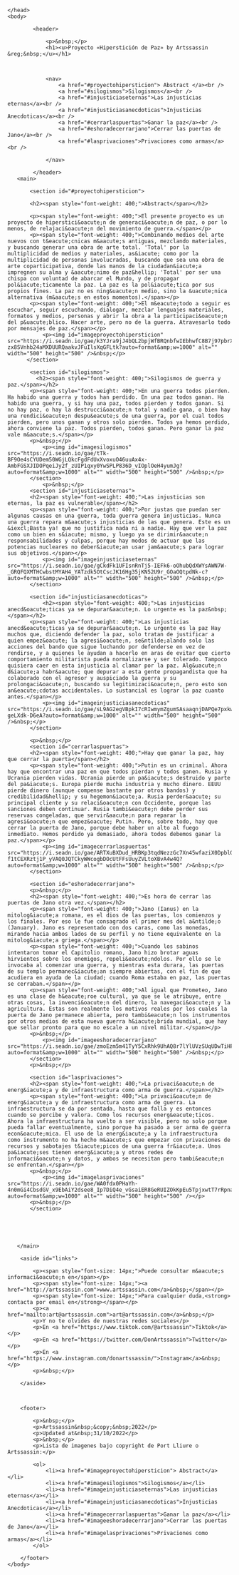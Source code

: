 <!DOCTYPE html>
<html>
    <head>
        <title>Web simplificada del poyecto «Hipersticion de paz» </title>
        
        
    </head>
    <body>
        
            <header>
                
                <p>&nbsp;</p>
                <h1><u>Proyecto «Hiperstición de Paz» by Artssassin &reg;&nbsp;</u></h1>
                
              
                
                <nav>
                    <a href="#proyectohipersticion"> Abstract </a><br />
                    <a href="#silogismos">Silogismos</a><br />
                    <a href="#injusticiaseternas">Las injusticias eternas</a><br />
                    <a href="#injusticiasanecdoticas">Injusticias Anecdoticas</a><br />
                    <a href="#cerrarlaspuertas">Ganar la paz</a><br />
                    <a href="#eshoradecerrarjano">Cerrar las puertas de Jano</a><br />
                    <a href="#lasprivaciones">Privaciones como armas</a><br />
                    
                </nav>
                
            </header>
       <main>  
                
           <section id="#proyectohipersticion">
           
           <h2><span style="font-weight: 400;">Abstract</span></h2>
           
           <p><span style="font-weight: 400;">El presente proyecto es un proyecto de hiperstici&oacute;n de generaci&oacute;n de paz, o por lo menos, de relajaci&oacute;n del movimiento de guerra.</span></p>
           <p><span style="font-weight: 400;">Combinando medios del arte nuevos con t&eacute;cnicas m&aacute;s antiguas, mezclando materiales, y buscando generar una obra de arte total. 'Total' por la multiplicidad de medios y materiales, as&iacute; como por la multiplicidad de personas involucradas, buscando que sea una obra de arte coparticipativa, donde las manos de la ciudadan&iacute;a impregnen su alma y &aacute;nimo de paz&hellip; 'Total' por ser una chispa con voluntad de abarcar el Mundo, y de propagar pol&iacute;ticamente la paz. La paz es la pol&iacute;tica por sus propios fines. La paz no es ning&uacute;n medio, sino la &uacute;nica alternativa (m&aacute;s en estos momentos).</span></p>
           <p><span style="font-weight: 400;">El m&eacute;todo a seguir es escuchar, seguir escuchando, dialogar, mezclar lenguajes materiales, formatos y medios, personas y abrir la obra a la participaci&oacute;n del p&uacute;blico. Hacer arte, pero no de la guerra. Atravesarlo todo por mensajes de paz.</span></p>
               <p><img id="imageproyectohipersticion" src="https://i.seadn.io/gae/k3YJra9jJ4bQL2bpjWfBRQnbfwIEbhwfC8B7j97pbrXGmSrSa5innybBqnRTnyLOJwz-zx8SVnhb24aMXDUURQaakvJFuIlsXqGFLtk?auto=format&amp;w=1000" alt="" width="500" height="500" />&nbsp;</p>
          </section>
           
           <section id="silogismos"> 
             <h2><span style="font-weight: 400;">Silogismos de guerra y paz.</span></h2>
           <p><span style="font-weight: 400;">En una guerra todos pierden. Ha habido una guerra y todos han perdido. En una paz todos ganan. Ha habido una guerra, y si hay una paz, todos pierden y todos ganan. Si no hay paz, o hay la destrucci&oacute;n total y nadie gana, o bien hay una rendici&oacute;n despu&eacute;s de una guerra, por el cual todos pierden, pero unos ganan y otros solo pierden. Todos ya hemos perdido, ahora conviene la paz. Todos pierden, todos ganan. Pero ganar la paz vale m&aacute;s.</span></p>
           <p>&nbsp;</p>
               <p><img id="imagesilogismos" src="https://i.seadn.io/gae/tTk-BF9Oe4sCYUDem50WGjLQkcFgdFdUxXvoxuO46uuAx4x-AmbFGSXJIDOPqeiJy2f_zUIP1qxy0YwSPLP836D_vIOplOeH4yumJg?auto=format&amp;w=1000" alt="" width="500" height="500" />&nbsp;</p>
           </section>
               <p>&nbsp;</p>
           <section id="injusticiaseternas">
           <h2><span style="font-weight: 400;">Las injusticias son eternas, la paz es vulnerable</span></h2>
           <p><span style="font-weight: 400;">Por justas que puedan ser algunas causas en una guerra, toda guerra genera injusticias. Nunca una guerra repara m&aacute;s injusticias de las que genera. Este es un &iexcl;Basta ya! que no justifica nada ni a nadie. Hay que ver la paz como un bien en s&iacute; mismo, y luego ya se dirimir&aacute;n responsabilidades y culpas, porque hay modos de actuar que las potencias nucleares no deber&iacute;an usar jam&aacute;s para lograr sus objetivos.</span></p>
               <p><img id="imageinjusticiaseternas" src="https://i.seadn.io/gae/gCkdFk1UFIsnRnTj5-IEFk6-oOhubQdXWYsAWN7W-_GRQFQXMTHCwbstMYAH4_YATzdk5OtCscJK16Hg35jKN52U9r_GOaOQtpdNk-c?auto=format&amp;w=1000" alt="" width="500" height="500" />&nbsp;</p>
           </section>
            
           <section id="injusticiasanecdoticas">
               <h2><span style="font-weight: 400;">Las injusticias anecd&oacute;ticas ya se depurar&aacute;n. Lo urgente es la paz&nbsp;</span></h2>
           <p><span style="font-weight: 400;">Las injusticias anecd&oacute;ticas ya se depurar&aacute;n. Lo urgente es la paz Hay muchos que, diciendo defender la paz, solo tratan de justificar a quien empez&oacute; la agresi&oacute;n, se&ntilde;alando solo las acciones del bando que sigue luchando por defenderse en vez de rendirse, y a quienes le ayudan a hacerlo en aras de evitar que cierto comportamiento militarista pueda normalizarse y ser tolerado. Tampoco quisiera caer en esta injusticia al clamar por la paz. Alg&uacute;n d&iacute;a habr&aacute; que depurar a esta gente propagandista que ha colaborado con el agresor y auspiciado la guerra y su prolongaci&oacute;n, buscando su legitimizaci&oacute;n, pero esto son an&eacute;cdotas accidentales. Lo sustancial es lograr la paz cuanto antes.</span></p>
               <p><img id="imageinjusticiasanecdoticas" src="https://i.seadn.io/gae/sL9AG2egVBpkI7cRIwmymZgumSAsaaqnjDAPQe7pxkwjbdjrEZaFzQoQVdfVaY9qLzCbD4vgLFJ6Wzv9IsYo8AzC9r-geLXdk-D6eA?auto=format&amp;w=1000" alt="" width="500" height="500" />&nbsp;</p>
           </section>
           
           <p>&nbsp;</p>
           <section id="cerrarlaspuertas">
           <h2><span style="font-weight: 400;">Hay que ganar la paz, hay que cerrar la puerta</span></h2>
           <p><span style="font-weight: 400;">Putin es un criminal. Ahora hay que encontrar una paz en que todos pierdan y todos ganen. Rusia y Ucrania pierden vidas. Ucrania pierde un pa&iacute;s destruido y parte del pa&iacute;s. Europa pierde mucha industria y mucho dinero. EEUU pierde dinero (aunque compense bastante por otros bandos) y credibilidad&hellip; y su hegemon&iacute;a. Rusia perder&aacute; su principal cliente y su relaci&oacute;n con Occidente, porque las sanciones deben continuar. Rusia tambi&eacute;n debe perder sus reservas congeladas, que servir&aacute;n para reparar la agresi&oacute;n que empez&oacute; Putin. Pero, sobre todo, hay que cerrar la puerta de Jano, porque debe haber un alto al fuego inmediato. Hemos perdido ya demasiado, ahora todos debemos ganar la paz.</span></p>
               <p><img id="imagecerrarlaspuertas" src="https://i.seadn.io/gae/ARTXuBXDud_HRBKp3tqdNezzGc7Xn45wfaziX0DpblORF0d-f1tCEXRztj1P_yVAQ0JQTCkyWWcogbDOcUtFFsUuyZVLtoXBvA4w4Q?auto=format&amp;w=1000" alt="" width="500" height="500" />&nbsp;</p>
           </section>
           
           <section id="eshoradecerrarjano">
           <p>&nbsp;</p>
           <h2><span style="font-weight: 400;">Es hora de cerrar las puertas de Jano otra vez.</span></h2>
           <p><span style="font-weight: 400;">Jano (Ianus) en la mitolog&iacute;a romana, es el dios de las puertas, los comienzos y los finales. Por eso le fue consagrado el primer mes del a&ntilde;o (January). Jano es representado con dos caras, como las monedas, mirando hacia ambos lados de su perfil y no tiene equivalente en la mitolog&iacute;a griega.</span></p>
           <p><span style="font-weight: 400;">Cuando los sabinos intentaron tomar el Capitolio romano, Jano hizo brotar aguas hirvientes sobre los enemigos, repeli&eacute;ndolos. Por ello se le invocaba al comenzar una guerra, y mientras esta durara, las puertas de su templo permanec&iacute;an siempre abiertas, con el fin de que acudiera en ayuda de la ciudad; cuando Roma estaba en paz, las puertas se cerraban.</span></p>
           <p><span style="font-weight: 400;">Al igual que Prometeo, Jano es una clase de h&eacute;roe cultural, ya que se le atribuye, entre otras cosas, la invenci&oacute;n del dinero, la navegaci&oacute;n y la agricultura. Estas son realmente los motivos reales por los cuales la puerta de Jano permanece abierta, pero tambi&eacute;n los instrumentos por otros medios de esta nueva guerra h&iacute;brida mundial, que hay que sellar pronto para que no escale a un nivel militar.</span></p>
           <p>&nbsp;</p>
               <p><img id="imageeshoradecerrarjano" src="https://i.seadn.io/gae/zmoEzm5m41TyY5CxRhk9UhAQ8r7lYlUVzSUqUDwTiHFJrjVc8AIdBaNY83ZgygSnl7yPhsPs2lGVvlrChB2XsARyMgEmI2Q4vKUe?auto=format&amp;w=1000" alt="" width="500" height="500" />&nbsp;</p>
           </section>
           <p>&nbsp;</p>
           
           <section id="lasprivaciones">
           <h2><span style="font-weight: 400;">La privaci&oacute;n de energ&iacute;a y de infraestructura como arma de guerra.</span></h2>
           <p><span style="font-weight: 400;">La privaci&oacute;n de energ&iacute;a y de infraestructura como arma de guerra. La infraestructura se da por sentada, hasta que falla y es entonces cuando se percibe y valora. Como los recursos energ&eacute;ticos. Ahora la infraestructura ha vuelto a ser visible, pero no solo porque pueda fallar eventualmente, sino porque ha pasado a ser arma de guerra econ&oacute;mica. El uso de la energ&iacute;a y la infraestructura como instrumento no ha hecho m&aacute;s que empezar con privaciones de recursos y sabotajes t&iacute;picos de una guerra fr&iacute;a. Unos pa&iacute;ses tienen energ&iacute;a y otros redes de informaci&oacute;n y datos, y ambos se necesitan pero tambi&eacute;n se enfrentan.</span></p>
           <p>&nbsp;</p>
               <p><img id="imagelasprivaciones" src="https://i.seadn.io/gae/WA0fdx0PHaYh-4n0mGi4CbsdGV_x9EbAiY2dsee8_Ip7DiQ4e_vGsaiER8GeRUIZOkKpEu5TpjxwtT7rRpnaTGyLY4c98Ux4KBC2?auto=format&amp;w=1000" alt="" width="500" height="500" /></p>
           <p>&nbsp;</p>
           </section>
               
           
           
              
                            
       </main> 
        
        <aside id="links">
            
            <p><span style="font-size: 14px;">Puede consultar m&aacute;s informaci&oacute;n en</span></p>
            <p><span style="font-size: 14px;"><a href="http://artssassin.com">www.artssassin.com</a>&nbsp;</span></p>
            <p><span style="font-size: 14px;">Para cualquier duda,<strong> contacta por email en</strong></span></p>
            <p><a href="mailto:art@artssassin.com">art@artssassin.com</a>&nbsp;</p>
            <p>Y no te olvides de nuestras redes sociales</p>
            <p>En <a href="https://www.tiktok.com/@artssassin">Tiktok</a></p>
            <p>En <a href="https://twitter.com/DonArtssassin">Twitter</a></p>
            <p>En <a href="https://www.instagram.com/donartssassin/">Instagram</a>&nbsp;</p>
            <p>&nbsp;</p>
            
        </aside>
                         
        
        
        <footer>
            
            <p>&nbsp;</p>
            <p>Artssassin&nbsp;&copy;&nbsp;2022</p>
            <p>Updated at&nbsp;31/10/2022</p>
            <p>&nbsp;</p>
            <p>Lista de imagenes bajo copyright de Port Lliure o Artssassin:</p>
      
            <ol>
                <li><a href="#imageproyectohipersticion"> Abstract</a></li>
                <li><a href="#imagesilogismos">Silogismos</a></li>
                <li><a href="#imageinjusticiaseternas">Las injusticias eternas</a></li>
                <li><a href="#imageinjusticiasanecdoticas">Injusticias Anecdoticas</a></li>
                <li><a href="#imagecerrarlaspuertas">Ganar la paz</a></li>
                <li><a href="#imageeshoradecerrarjano">Cerrar las puertas de Jano</a></li>
                <li><a href="#imagelasprivaciones">Privaciones como armas</a></li>
            </ol>
            
        </footer> 
    </body>
</html>
